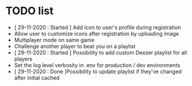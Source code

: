 # TODO list

- [ 29-11-2020 : Started ] Add icon to user's profile during registration
- Allow user to customize icons after registration by uploading image
- Multiplayer mode on same game
- Challenge another player to beat you on a playlist
- [ 29-11-2020 : Started ] Possibility to add custom Deezer playlist for all players
- Set the log level verbosity in .env for production / dev environments
- [ 29-11-2020 : Done ]Possibility to update playlist if they've changed after initial cached
